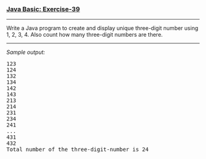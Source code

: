 ### [Java Basic: Exercise-39](https://www.w3resource.com/java-exercises/basic/java-basic-exercise-39.php)

***
Write a Java program to create and display unique three-digit number using 1, 2, 3, 4. Also count how many three-digit
numbers are there.
***
_Sample output:_
<pre>
123                                                                                                      
124                                                                                                      
132                                                                                                      
134                                                                                                      
142                                                                                                      
143                                                                                                      
213                                                                                                      
214                                                                                                      
231                                                                                                      
234                                                                                                      
241  
...
431                                                                                                      
432                                                                                                      
Total number of the three-digit-number is 24 
</pre>